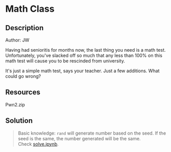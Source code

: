# Math Class
## Description
Author: JW

Having had senioritis for months now, the last thing you need is a math test. Unfortunately, you've slacked off so much that any less than 100% on this math test will cause you to be rescinded from university.

It's just a simple math test, says your teacher. Just a few additions. What could go wrong?
## Resources
Pwn2.zip
## Solution
> Basic knowledge: `rand` will generate number based on the seed. If the seed is the same, the number generated will be the same.  
Check [solve.ipynb](./solve.ipynb).  